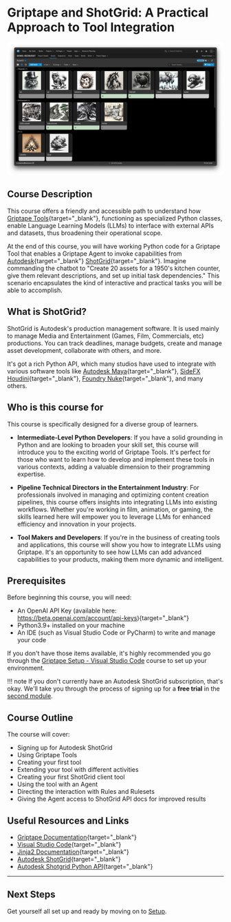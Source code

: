 # Griptape and ShotGrid: A Practical Approach to Tool Integration
![ShotGrid Assets view](assets/img/shotgrid_assets.png)

## Course Description
This course offers a friendly and accessible path to understand how [Griptape Tools](https://docs.griptape.ai/latest/griptape-tools/){target="_blank"}, functioning as specialized Python classes, enable Language Learning Models (LLMs) to interface with external APIs and datasets, thus broadening their operational scope.

At the end of this course, you will have working Python code for a Griptape Tool that enables a Griptape Agent to invoke capabilities from [Autodesk](https://www.shotgridsoftware.com/){target="_blank"} [ShotGrid](https://www.shotgridsoftware.com/){target="_blank"}. Imagine commanding the chatbot to "Create 20 assets for a 1950's kitchen counter, give them relevant descriptions, and set up initial task dependencies." This scenario encapsulates the kind of interactive and practical tasks you will be able to accomplish. 

## What is ShotGrid?
ShotGrid is Autodesk's production management software. It is used mainly to manage Media and Entertainment (Games, Film, Commercials, etc) productions. You can track deadlines, manage budgets, create and manage asset development, collaborate with others, and more. 

It's got a rich Python API, which many studios have used to integrate with various software tools like [Autodesk Maya](https://www.autodesk.com/za/products/maya/overview-dts){target="_blank"}, [SideFX Houdini](https://www.sidefx.com/products/houdini/){target="_blank"}, [Foundry Nuke](https://www.foundry.com/products/nuke-family/nuke){target="_blank"}, and many others.


## Who is this course for
This course is specifically designed for a diverse group of learners.

* **Intermediate-Level Python Developers**: If you have a solid grounding in Python and are looking to broaden your skill set, this course will introduce you to the exciting world of Griptape Tools. It's perfect for those who want to learn how to develop and implement these tools in various contexts, adding a valuable dimension to their programming expertise.

* **Pipeline Technical Directors in the Entertainment Industry**: For professionals involved in managing and optimizing content creation pipelines, this course offers insights into integrating LLMs into existing workflows. Whether you're working in film, animation, or gaming, the skills learned here will empower you to leverage LLMs for enhanced efficiency and innovation in your projects.

* **Tool Makers and Developers**: If you're in the business of creating tools and applications, this course will show you how to integrate LLMs using Griptape. It's an opportunity to see how LLMs can add advanced capabilities to your products, making them more dynamic and intelligent.

## Prerequisites
Before beginning this course, you will need:

- An OpenAI API Key (available here: https://beta.openai.com/account/api-keys){target="_blank"}
- Python3.9+ installed on your machine
- An IDE (such as Visual Studio Code or PyCharm) to write and manage your code

If you don't have those items available, it's highly recommended you go through the [Griptape Setup - Visual Studio Code](../../setup/index.md) course to set up your environment.

!!! note 
    If you don't currently have an Autodesk ShotGrid subscription, that's okay. We'll take you through the process of signing up for a **free trial** in the [second module](02_shotgrid.md).

## Course Outline
The course will cover:

* Signing up for Autodesk ShotGrid
* Using Griptape Tools
* Creating your first tool
* Extending your tool with different activities
* Creating your first ShotGrid client tool
* Using the tool with an Agent
* Directing the interaction with Rules and Rulesets
* Giving the Agent access to ShotGrid API docs for improved results

## Useful Resources and Links

- [Griptape Documentation](https://github.com/griptape-ai/griptape){target="_blank"}
- [Visual Studio Code](https://code.visualstudio.com/){target="_blank"}
- [Jinja2 Documentation](https://jinja.palletsprojects.com/en/3.1.x/){target="_blank"}
- [Autodesk ShotGrid](https://www.shotgridsoftware.com/){target="_blank"}
- [Autodesk Shotgrid Python API](https://developers.shotgridsoftware.com/python-api/){target="_blank"}


---
## Next Steps

Get yourself all set up and ready by moving on to [Setup](01_setup.md).


